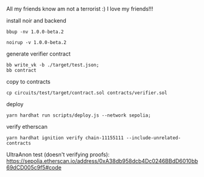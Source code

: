 All my friends know am not a terrorist :) I love my friends!!!




<!-- 
```shell
nargo init --name test
``` -->
install noir and backend
```shell
bbup -nv 1.0.0-beta.2
```

```shell
noirup -v 1.0.0-beta.2
```


generate verifier contract
```shell
bb write_vk -b ./target/test.json;
bb contract

```

copy to contracts
```shell
cp circuits/test/target/contract.sol contracts/verifier.sol
```


deploy
```shell
yarn hardhat run scripts/deploy.js --network sepolia;
```

verify etherscan
```shell
yarn hardhat ignition verify chain-11155111 --include-unrelated-contracts
```

<!-- try out contract interaction 
```shell
yarn hardhat run test/contractinteractionTest.js 
``` -->


UltraAnon test (doesn't verifying proofs): https://sepolia.etherscan.io/address/0xA38db958dcb4Dc0246BBdD6010bb69dCD005c9f5#code